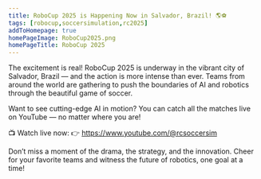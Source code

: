 ```yaml
---
title: RoboCup 2025 is Happening Now in Salvador, Brazil! 🌎⚽
tags: [robocup,soccersimulation,rc2025]
addToHomepage: true
homePageImage: RoboCup2025.png
homePageTitle: RoboCup 2025
---
```



The excitement is real! RoboCup 2025 is underway in the vibrant city of Salvador, Brazil — and the action is more intense than ever. Teams from around the world are gathering to push the boundaries of AI and robotics through the beautiful game of soccer.

Want to see cutting-edge AI in motion?
You can catch all the matches live on YouTube — no matter where you are!

📺 Watch live now:
👉 https://www.youtube.com/@rcsoccersim

Don’t miss a moment of the drama, the strategy, and the innovation.
Cheer for your favorite teams and witness the future of robotics, one goal at a time!


